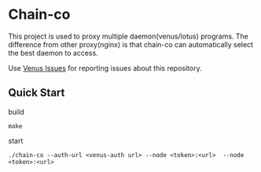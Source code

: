 # Chain-co

This project is used to proxy multiple daemon(venus/lotus) programs. The difference from other proxy(nginx) is that chain-co can automatically select the best daemon to access.

Use [Venus Issues](https://github.com/filecoin-project/venus/issues) for reporting issues about this repository.

## Quick Start

build
```shell
make
```

start
```shell
./chain-co --auth-url <venus-auth url> --node <token>:<url>  --node <token>:<url>
```